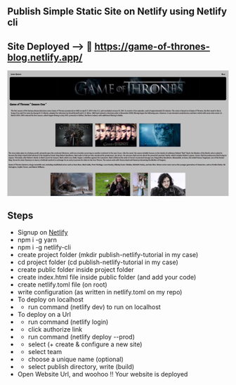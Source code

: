 ## Publish Simple Static Site on Netlify using Netlify cli

## Site Deployed --> 🔗 https://game-of-thrones-blog.netlify.app/

<img src='./public/images/homepage.png' />

## Steps

- Signup on <a href='https://www.netlify.com/'>Netlify</a>
- npm i -g yarn
- npm i -g netlify-cli
- create project folder (mkdir publish-netlify-tutorial in my case)
- cd project folder (cd publish-netlify-tutorial in my case)
- create public folder inside project folder
- create index.html file inside public folder (and add your code)
- create netlify.toml file (on root)
- write configuration (as written in netlify.toml on my repo)
- To deploy on localhost
- - run command (netlify dev) to run on localhost
- To deploy on a Url
- - run command (netlify login)
- - click authorize link
- - run command (netlify deploy --prod)
- - select (+ create & configure a new site)
- - select team
- - choose a unique name (optional)
- - select publish directory, write (build)
- Open Website Url, and woohoo !! Your website is deployed
